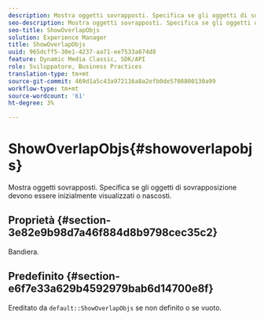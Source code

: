 ```yaml
---
description: Mostra oggetti sovrapposti. Specifica se gli oggetti di sovrapposizione devono essere inizialmente visualizzati o nascosti.
seo-description: Mostra oggetti sovrapposti. Specifica se gli oggetti di sovrapposizione devono essere inizialmente visualizzati o nascosti.
seo-title: ShowOverlapObjs
solution: Experience Manager
title: ShowOverlapObjs
uuid: 965dcff5-30e1-4237-aa71-ee7533a674d8
feature: Dynamic Media Classic, SDK/API
role: Sviluppatore, Business Practices
translation-type: tm+mt
source-git-commit: 469d1a5c43a972116a8a2efb0de5708800130a99
workflow-type: tm+mt
source-wordcount: '61'
ht-degree: 3%

---
```



# ShowOverlapObjs{#showoverlapobjs}

Mostra oggetti sovrapposti. Specifica se gli oggetti di sovrapposizione devono essere inizialmente visualizzati o nascosti.

## Proprietà {#section-3e82e9b98d7a46f884d8b9798cec35c2}

Bandiera.

## Predefinito {#section-e6f7e33a629b4592979bab6d14700e8f}

Ereditato da `default::ShowOverlapObjs` se non definito o se vuoto.
